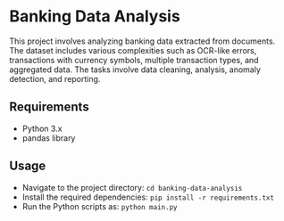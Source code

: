 # Banking Data Analysis

This project involves analyzing banking data extracted from documents. The dataset includes various complexities such as OCR-like errors, transactions with currency symbols, multiple transaction types, and aggregated data. The tasks involve data cleaning, analysis, anomaly detection, and reporting.


## Requirements

- Python 3.x
- pandas library

## Usage

- Navigate to the project directory: `cd banking-data-analysis`
- Install the required dependencies: `pip install -r requirements.txt`
- Run the Python scripts as: `python main.py`

